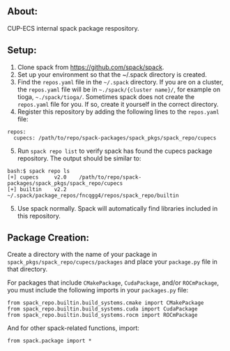 ## About:
CUP-ECS internal spack package respository.

## Setup:

  1. Clone spack from https://github.com/spack/spack.
  2. Set up your environment so that the ~/.spack directory is created.
  3. Find the `repos.yaml` file in the `~/.spack` directory. If you are on a cluster, the `repos.yaml` file will be in `~./spack/{cluster name}/`, for example on tioga, `~./spack/tioga/`. Sometimes spack does not create the `repos.yaml` file for you. If so, create it yourself in the correct directory.
  4. Register this repository by adding the following lines to the `repos.yaml` file:
```
repos:
  cupecs: /path/to/repo/spack-packages/spack_pkgs/spack_repo/cupecs
```
  5. Run `spack repo list` to verify spack has found the cupecs package repository. The output should be similar to:
```
bash:$ spack repo ls
[+] cupecs     v2.0    /path/to/repo/spack-packages/spack_pkgs/spack_repo/cupecs
[+] builtin    v2.2    ~/.spack/package_repos/fncqgg4/repos/spack_repo/builtin
```
  5. Use spack normally. Spack will automatically find libraries included in this repository.


## Package Creation:
Create a directory with the name of your package in `spack_pkgs/spack_repo/cupecs/packages` and place your `package.py` file in that directory.

For packages that include `CMakePackage`, `CudaPackage`, and/or `ROCmPackage`, you must include the following imports in your `packages.py` file:
```
from spack_repo.builtin.build_systems.cmake import CMakePackage
from spack_repo.builtin.build_systems.cuda import CudaPackage
from spack_repo.builtin.build_systems.rocm import ROCmPackage
```
And for other spack-related functions, import:
```
from spack.package import *
```
